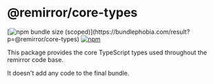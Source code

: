 # @remirror/core-types

[![npm bundle size (scoped)](https://img.shields.io/bundlephobia/minzip/@remirror/core-types.svg?)](https://bundlephobia.com/result?p=@remirror/core-types)
[![npm](https://img.shields.io/npm/dm/@remirror/core-types.svg?&logo=npm)](https://www.npmjs.com/package/@remirror/core-types)

This package provides the core TypeScript types used throughout the remirror code base.

It doesn't add any code to the final bundle.
